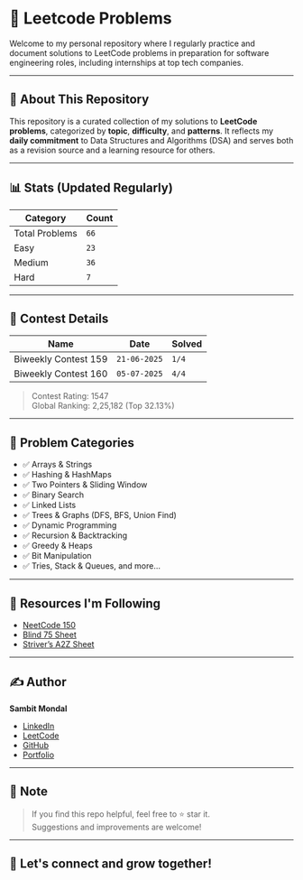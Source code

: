 # 📘 Leetcode Problems

Welcome to my personal repository where I regularly practice and document solutions to LeetCode problems in preparation for software engineering roles, including internships at top tech companies.

---

## 🚀 About This Repository

This repository is a curated collection of my solutions to **LeetCode problems**, categorized by **topic**, **difficulty**, and **patterns**. It reflects my **daily commitment** to Data Structures and Algorithms (DSA) and serves both as a revision source and a learning resource for others.

---

## 📊 Stats (Updated Regularly)

| Category       | Count |
| -------------- | ----- |
| Total Problems | `66`  |
| Easy           | `23`  |
| Medium         | `36`  |
| Hard           | `7`   |

---

## 🎯 Contest Details

| Name                      |  Date           | Solved |
|---------------------------|-----------------|--------|
| Biweekly Contest 159      | `21-06-2025`    | `1/4`  |
| Biweekly Contest 160      | `05-07-2025`    | `4/4`  |

> Contest Rating: 1547 <br />
> Global Ranking: 2,25,182 (Top 32.13%)

---

## 🧩 Problem Categories

* ✅ Arrays & Strings
* ✅ Hashing & HashMaps
* ✅ Two Pointers & Sliding Window
* ✅ Binary Search
* ✅ Linked Lists
* ✅ Trees & Graphs (DFS, BFS, Union Find)
* ✅ Dynamic Programming
* ✅ Recursion & Backtracking
* ✅ Greedy & Heaps
* ✅ Bit Manipulation
* ✅ Tries, Stack & Queues, and more...

---

## 🧠 Resources I'm Following

* [NeetCode 150](https://neetcode.io/)
* [Blind 75 Sheet](https://www.techinterviewhandbook.org/grind75/)
* [Striver’s A2Z Sheet](https://takeuforward.org/interviews/strivers-sde-sheet-top-coding-interview-problems/)

---

## ✍️ Author

**Sambit Mondal**
* [LinkedIn](https://linkedin.com/in/sambitm02)
* [LeetCode](https://leetcode.com/u/dev_Sambit)
* [GitHub](https://github.com/Sambit-Mondal)
* [Portfolio](https://devsambit.tech)

---

## 📌 Note

> If you find this repo helpful, feel free to ⭐ star it. <br/>
> Suggestions and improvements are welcome!

---

## 🧩 Let's connect and grow together!
